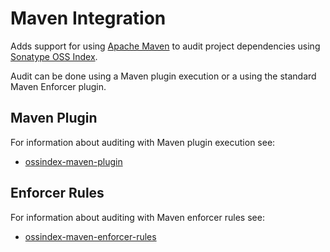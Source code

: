 <!--

    Copyright (c) 2018-present Sonatype, Inc. All rights reserved.

    This program is licensed to you under the Apache License Version 2.0,
    and you may not use this file except in compliance with the Apache License Version 2.0.
    You may obtain a copy of the Apache License Version 2.0 at http://www.apache.org/licenses/LICENSE-2.0.

    Unless required by applicable law or agreed to in writing,
    software distributed under the Apache License Version 2.0 is distributed on an
    "AS IS" BASIS, WITHOUT WARRANTIES OR CONDITIONS OF ANY KIND, either express or implied.
    See the Apache License Version 2.0 for the specific language governing permissions and limitations there under.

-->
# Maven Integration

Adds support for using [Apache Maven](https://maven.apache.org/) to audit project dependencies using
[Sonatype OSS Index](https://ossindex.sonatype.org).

Audit can be done using a Maven plugin execution or a using the standard Maven Enforcer plugin.

## Maven Plugin

For information about auditing with Maven plugin execution see:

* [ossindex-maven-plugin](ossindex-maven-plugin/index.html)

## Enforcer Rules

For information about auditing with Maven enforcer rules see:

* [ossindex-maven-enforcer-rules](ossindex-maven-enforcer-rules/index.html)
